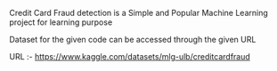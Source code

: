 Credit Card Fraud detection is a Simple and Popular Machine Learning project for learning purpose

Dataset for the given code can be accessed through the given URL

URL :- https://www.kaggle.com/datasets/mlg-ulb/creditcardfraud
